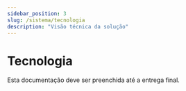 ```yaml
---
sidebar_position: 3
slug: /sistema/tecnologia
description: "Visão técnica da solução"
---
```


# Tecnologia

Esta documentação deve ser preenchida até a entrega final.